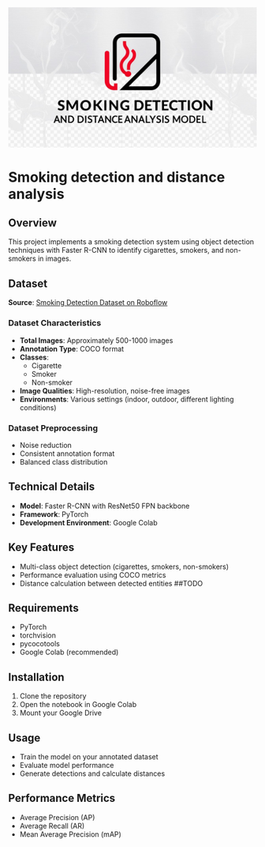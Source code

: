 <div align="center">
  <img src="https://github.com/lorenzopaoria/Smoking-detection-and-distance-analysis/blob/7166f993e1fcce8dee768ad3523857a733f61be1/Logo/logo.jpg"/>
</div>

# Smoking detection and distance analysis

## Overview
This project implements a smoking detection system using object detection techniques with Faster R-CNN to identify cigarettes, smokers, and non-smokers in images.

## Dataset
**Source**: [Smoking Detection Dataset on Roboflow](https://universe.roboflow.com/alt-f4-dom2z/smoking_detection_v3_noisefree)

### Dataset Characteristics
- **Total Images**: Approximately 500-1000 images
- **Annotation Type**: COCO format
- **Classes**:
  - Cigarette
  - Smoker
  - Non-smoker
- **Image Qualities**: High-resolution, noise-free images
- **Environments**: Various settings (indoor, outdoor, different lighting conditions)

### Dataset Preprocessing
- Noise reduction
- Consistent annotation format
- Balanced class distribution

## Technical Details
- **Model**: Faster R-CNN with ResNet50 FPN backbone
- **Framework**: PyTorch
- **Development Environment**: Google Colab

## Key Features
- Multi-class object detection (cigarettes, smokers, non-smokers)
- Performance evaluation using COCO metrics
- Distance calculation between detected entities ##TODO

## Requirements
- PyTorch
- torchvision
- pycocotools
- Google Colab (recommended)

## Installation
1. Clone the repository
2. Open the notebook in Google Colab
3. Mount your Google Drive

## Usage
- Train the model on your annotated dataset
- Evaluate model performance
- Generate detections and calculate distances

## Performance Metrics
- Average Precision (AP)
- Average Recall (AR)
- Mean Average Precision (mAP)
